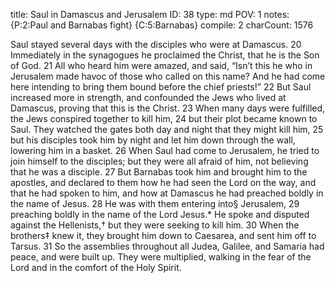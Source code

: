 title:          Saul in Damascus and Jerusalem
ID:             38
type:           md
POV:            1
notes:          {P:2:Paul and Barnabas fight}
                {C:5:Barnabas}
compile:        2
charCount:      1576


Saul stayed several days with the disciples who were at Damascus. 20 Immediately in the synagogues he proclaimed the Christ, that he is the Son of God. 21 All who heard him were amazed, and said, “Isn’t this he who in Jerusalem made havoc of those who called on this name? And he had come here intending to bring them bound before the chief priests!”
22 But Saul increased more in strength, and confounded the Jews who lived at Damascus, proving that this is the Christ. 23 When many days were fulfilled, the Jews conspired together to kill him, 24 but their plot became known to Saul. They watched the gates both day and night that they might kill him, 25 but his disciples took him by night and let him down through the wall, lowering him in a basket. 26 When Saul had come to Jerusalem, he tried to join himself to the disciples; but they were all afraid of him, not believing that he was a disciple. 27 But Barnabas took him and brought him to the apostles, and declared to them how he had seen the Lord on the way, and that he had spoken to him, and how at Damascus he had preached boldly in the name of Jesus. 28 He was with them entering into§ Jerusalem, 29 preaching boldly in the name of the Lord Jesus.* He spoke and disputed against the Hellenists,† but they were seeking to kill him. 30 When the brothers‡ knew it, they brought him down to Caesarea, and sent him off to Tarsus. 31 So the assemblies throughout all Judea, Galilee, and Samaria had peace, and were built up. They were multiplied, walking in the fear of the Lord and in the comfort of the Holy Spirit. 